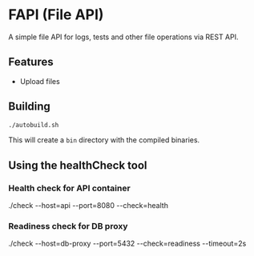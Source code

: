 # FAPI (File API)

A simple file API for logs, tests and other file operations via REST API.

## Features

- Upload files

## Building

```bash
./autobuild.sh
```

This will create a `bin` directory with the compiled binaries.

## Using the healthCheck tool

### Health check for API container

./check --host=api --port=8080 --check=health

### Readiness check for DB proxy

./check --host=db-proxy --port=5432 --check=readiness --timeout=2s
